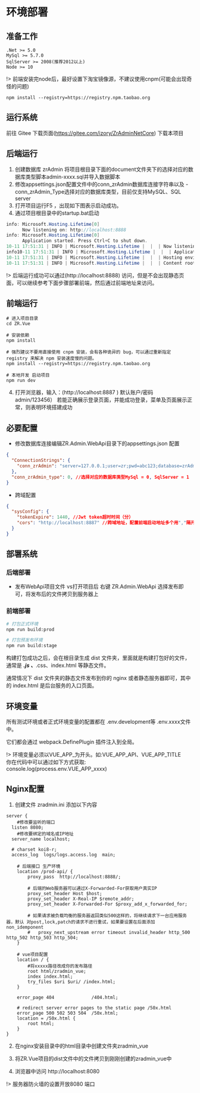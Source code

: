 # 环境部署
## 准备工作

```
.Net >= 5.0 
MySql >= 5.7.0
SqlServer >= 2008(推荐2012以上)
Node >= 10
```

!> 前端安装完node后，最好设置下淘宝镜像源，不建议使用cnpm(可能会出现奇怪的问题)
``` node
npm install --registry=https://registry.npm.taobao.org
```

## 运行系统

前往 Gitee 下载页面(https://gitee.com/izory/ZrAdminNetCore) 下载本项目

## 后端运行
1. 创建数据库 zrAdmin 将项目根目录下面的document文件夹下的选择对应的数据库类型脚本admin-xxxx.sql并导入数据脚本
2. 修改appsettings.json配置文件中的conn_zrAdmin数据库连接字符串以及 - conn_zrAdmin_Type选择对应的数据库类型，目前仅支持MySQL、SQL server
3. 打开项目运行F5 ，出现如下图表示启动成功。
4. 通过项目根目录中的startup.bat启动

``` C#
info: Microsoft.Hosting.Lifetime[0]
      Now listening on: http://localhost:8888
info: Microsoft.Hosting.Lifetime[0]
      Application started. Press Ctrl+C to shut down.
10-11 17:51:31 | INFO | Microsoft.Hosting.Lifetime |  |  | Now listening on: http://localhost:8888
info10-11 17:51:31 | INFO | Microsoft.Hosting.Lifetime |  |  | Application started. Press Ctrl+C to shut down.
10-11 17:51:31 | INFO | Microsoft.Hosting.Lifetime |  |  | Hosting environment: Stage
10-11 17:51:31 | INFO | Microsoft.Hosting.Lifetime |  |  | Content root path: F:\ZRAdmin.NET\ZR.Admin.WebApi
```

!> 后端运行成功可以通过(http://localhost:8888) 访问，但是不会出现静态页面，可以继续参考下面步骤部署前端，然后通过前端地址来访问。

## 前端运行
``` node
# 进入项目目录
cd ZR.Vue

# 安装依赖
npm install

# 强烈建议不要用直接使用 cnpm 安装，会有各种诡异的 bug，可以通过重新指定 registry 来解决 npm 安装速度慢的问题。
npm install --registry=https://registry.npm.taobao.org

# 本地开发 启动项目
npm run dev
```
4. 打开浏览器，输入：(http://localhost:8887 ) 默认账户/密码 admin/123456）
若能正确展示登录页面，并能成功登录，菜单及页面展示正常，则表明环境搭建成功

## 必要配置
- 修改数据库连接编辑ZR.Admin.WebApi目录下的appsettings.json 配置

``` json
{
  "ConnectionStrings": {
    "conn_zrAdmin": "server=127.0.0.1;user=zr;pwd=abc123;database=zrAdmin", //修改成你的数据库连接字符串
  },
  "conn_zrAdmin_type": 0, //选择对应的数据库类型MySql = 0, SqlServer = 1
}  
```
- 跨域配置
```json
{
  "sysConfig": {
    "tokenExpire": 1440, //Jwt token超时时间（分）
    "cors": "http://localhost:8887" //跨域地址，配置前端启动地址多个用","隔开
  }
}  
```

## 部署系统
### 后端部署
- 发布WebApi项目文件
vs打开项目后 右键 ZR.Admin.WebApi 选择发布即可，将发布后的文件拷贝到服务器上

### 前端部署
``` sh
# 打包正式环境
npm run build:prod

# 打包预发布环境
npm run build:stage
```

构建打包成功之后，会在根目录生成 dist 文件夹，里面就是构建打包好的文件，通常是 ***.js 、***.css、index.html 等静态文件。

通常情况下 dist 文件夹的静态文件发布到你的 nginx 或者静态服务器即可，其中的 index.html 是后台服务的入口页面。

## 环境变量
所有测试环境或者正式环境变量的配置都在 .env.development等 .env.xxxx文件中。

它们都会通过 webpack.DefinePlugin 插件注入到全局。

!> 环境变量必须以VUE_APP_为开头。如:VUE_APP_API、VUE_APP_TITLE<br/>
 你在代码中可以通过如下方式获取:</br>
 console.log(process.env.VUE_APP_xxxx)


## Nginx配置
1. 创建文件 zradmin.ini 添加以下内容

```nginx
server {
	#修改要监听的端口
  listen 8080;
	#修改要绑定的域名或IP地址
  server_name localhost;

  # charset koi8-r;
  access_log  logs/logs.access.log  main;

	# 后端接口 生产环境
	location /prod-api/ {
		proxy_pass  http://localhost:8888/;
       
		# 后端的Web服务器可以通过X-Forwarded-For获取用户真实IP
		proxy_set_header Host $host;
		proxy_set_header X-Real-IP $remote_addr;
		proxy_set_header X-Forwarded-For $proxy_add_x_forwarded_for;
		
		# 如果请求被负载均衡的服务器返回类似500这样的，将继续请求下一台应用服务器，默认 对post,lock,patch的请求不进行重试，如果要设置在后面添加 non_idemponent
		#	proxy_next_upstream error timeout invalid_header http_500 http_502 http_503 http_504;
    }
	
	# vue项目配置
	location / {
		#将xxxxx路径改成你的发布路径
		root html/zradmin_vue;
		index index.html;
		try_files $uri $uri/ /index.html;
	}
	
    error_page 404              /404.html;

    # redirect server error pages to the static page /50x.html
    error_page 500 502 503 504  /50x.html;
    location = /50x.html {
        root html;
    }
}
```
2. 在nginx安装目录中的html目录中创建文件夹zradmin_vue

4. 将ZR.Vue项目的dist文件中的文件拷贝到刚刚创建的zradmin_vue中
5. 浏览器中访问 http://localhost:8080 

!> 服务器防火墙的设置开放8080 端口